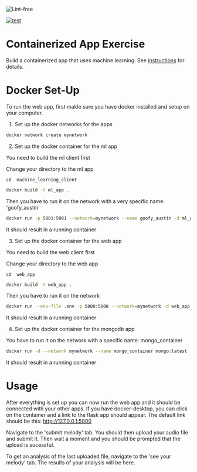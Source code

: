 ![Lint-free](https://github.com/nyu-software-engineering/containerized-app-exercise/actions/workflows/lint.yml/badge.svg)

[![test](https://github.com/software-students-spring2024/4-containerized-app-exercise-team7/actions/workflows/event-logger.yml/badge.svg)](https://github.com/software-students-spring2024/4-containerized-app-exercise-team7/actions/workflows/event-logger.yml)

# Containerized App Exercise

Build a containerized app that uses machine learning. See [instructions](./instructions.md) for details.


# Docker Set-Up

To run the web app, first makle sure you have docker installed and setup on your computer.

1. Set up the docker networks for the apps

```bash
docker network create mynetwork
```

2. Set up the docker container for the ml app


You need to build the ml client first

Change your directory to the ml app

```
cd  machine_learning_client
```

```bash
docker build -t ml_app .
```

Then you have to run it on the network with a very specific name: 'goofy_austin'

```bash
docker run -p 5001:5001 --network=mynetwork --name goofy_austin -d ml_app
```

It should result in a running container


3. Set up the docker container for the web app


You need to build the web client first

Change your directory to the web app

```
cd  web_app
```

```bash
docker build -t web_app .  
```

Then you have to run it on the network

```bash
docker run --env-file .env -p 5000:5000 --network=mynetwork -d web_app
```

It should result in a running container



4. Set up the docker container for the mongodb app

You have to run it on the network with a specific name: mongo_container

```bash
docker run -d --network mynetwork --name mongo_container mongo:latest                                         
```

It should result in a running container


# Usage

After everything is set up you can now run the web app and it should be connected with your other apps. If you have docker-desktop, you can click on the container and a link to the flask app should appear. The default link should be this: http://127.0.0.1:5000

Navigate to the 'submit melody' tab. You should then upload your audio file and submit it. Then wait a moment and you should be prompted that the upload is sucessful.

To get an analysis of the last uploaded file, navigate to the 'see your melody' tab. The results of your analysis will be here.




